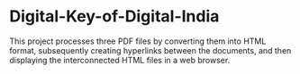 # Digital-Key-of-Digital-India
This project processes three PDF files by converting them into HTML format, subsequently creating hyperlinks between the documents, and then displaying the interconnected HTML files in a web browser.
